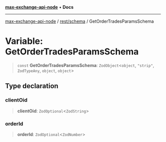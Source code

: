 [**max-exchange-api-node**](../../../README.md) • **Docs**

***

[max-exchange-api-node](../../../modules.md) / [rest/schema](../README.md) / GetOrderTradesParamsSchema

# Variable: GetOrderTradesParamsSchema

> `const` **GetOrderTradesParamsSchema**: `ZodObject`\<`object`, `"strip"`, `ZodTypeAny`, `object`, `object`\>

## Type declaration

### clientOid

> **clientOid**: `ZodOptional`\<`ZodString`\>

### orderId

> **orderId**: `ZodOptional`\<`ZodNumber`\>
